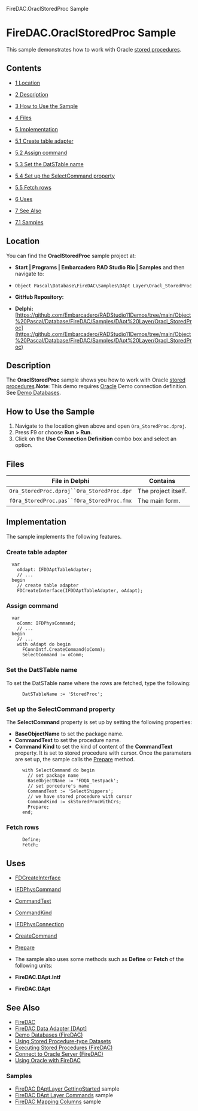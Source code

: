FireDAC.OraclStoredProc Sample[]()
# FireDAC.OraclStoredProc Sample 


This sample demonstrates how to work with Oracle [stored procedures](http://docwiki.embarcadero.com/RADStudio/en/Executing_Stored_Procedures_(FireDAC)).
## Contents



* [1 Location](#Location)
* [2 Description](#Description)
* [3 How to Use the Sample](#How_to_Use_the_Sample)
* [4 Files](#Files)
* [5 Implementation](#Implementation)

* [5.1 Create table adapter](#Create_table_adapter)
* [5.2 Assign command](#Assign_command)
* [5.3 Set the DatSTable name](#Set_the_DatSTable_name)
* [5.4 Set up the SelectCommand property](#Set_up_the_SelectCommand_property)
* [5.5 Fetch rows](#Fetch_rows)

* [6 Uses](#Uses)
* [7 See Also](#See_Also)

* [7.1 Samples](#Samples)


## Location 

You can find the **OraclStoredProc** sample project at:
* **Start | Programs | Embarcadero RAD Studio Rio | Samples** and then navigate to:

* `Object Pascal\Database\FireDAC\Samples\DApt Layer\Oracl_StoredProc`

* **GitHub Repository:**

* **Delphi:**[https://github.com/Embarcadero/RADStudio11Demos/tree/main/Object%20Pascal/Database/FireDAC/Samples/DApt%20Layer/Oracl_StoredProc](https://github.com/Embarcadero/RADStudio11Demos/tree/main/Object%20Pascal/Database/FireDAC/Samples/DApt%20Layer/Oracl_StoredProc)

## Description 

The **OraclStoredProc** sample shows you how to work with Oracle [stored procedures](http://docwiki.embarcadero.com/RADStudio/en/Executing_Stored_Procedures_(FireDAC)).**Note**: This demo requires [Oracle](http://docwiki.embarcadero.com/RADStudio/en/Connect_to_Oracle_Server_(FireDAC)) Demo connection definition. See [Demo Databases](http://docwiki.embarcadero.com/RADStudio/en/Demo_Databases_(FireDAC)).
## How to Use the Sample 


1.  Navigate to the location given above and open `Ora_StoredProc.dproj`.
2.  Press F9 or choose **Run > Run**.
3.  Click on the **Use Connection Definition** combo box and select an option.

## Files 



| File in Delphi                           | Contains          |
|------------------------------------------|-------------------|
|`Ora_StoredProc.dproj``Ora_StoredProc.dpr`|The project itself.|
|`fOra_StoredProc.pas``fOra_StoredProc.fmx`|The main form.     |


## Implementation 

The sample implements the following features.
### Create table adapter 


```
  var
    oAdapt: IFDDAptTableAdapter;
    // ...
  begin
    // create table adapter
    FDCreateInterface(IFDDAptTableAdapter, oAdapt);

```



### Assign command 


```
  var
    oComm: IFDPhysCommand;
    // ...
  begin
    // ...
    with oAdapt do begin
      FConnIntf.CreateCommand(oComm);
      SelectCommand := oComm;

```



### Set the DatSTable name 

To set the DatSTable name where the rows are fetched, type the following:
```
      DatSTableName := 'StoredProc';

```



### Set up the SelectCommand property 

The **SelectCommand** property is set up by setting the following properties:
* **BaseObjectName** to set the package name.
* **CommandText** to set the procedure name.
* **Command Kind** to set the kind of content of the **CommandText** property. It is set to stored procedure with cursor.
Once the parameters are set up, the sample calls the [Prepare](http://docwiki.embarcadero.com/Libraries/en/FireDAC.Comp.Client.TFDCustomCommand.Prepare) method.
```
      with SelectCommand do begin
        // set package name
        BaseObjectName := 'FDQA_testpack';
        // set porcedure's name
        CommandText := 'SelectShippers';
        // we have stored procedure with cursor
        CommandKind := skStoredProcWithCrs;
        Prepare;
      end;

```



### Fetch rows 


```
      Define;
      Fetch;

```



## Uses 


* [FDCreateInterface](http://docwiki.embarcadero.com/Libraries/en/FireDAC.Stan.Factory.FDCreateInterface)
* [IFDPhysCommand](http://docwiki.embarcadero.com/Libraries/en/FireDAC.Phys.Intf.IFDPhysCommand)

* [CommandText](http://docwiki.embarcadero.com/Libraries/en/FireDAC.Phys.Intf.IFDPhysCommand.CommandText)
* [CommandKind](http://docwiki.embarcadero.com/Libraries/en/FireDAC.Phys.Intf.IFDPhysCommand.CommandKind)

* [IFDPhysConnection](http://docwiki.embarcadero.com/Libraries/en/FireDAC.Phys.Intf.IFDPhysConnection)

* [CreateCommand](http://docwiki.embarcadero.com/Libraries/en/FireDAC.Phys.Intf.IFDPhysConnection.CreateCommand)

* [Prepare](http://docwiki.embarcadero.com/Libraries/en/FireDAC.Comp.Client.TFDCustomCommand.Prepare)
*  The sample also uses some methods such as **Define** or **Fetch** of the following units:

* **FireDAC.DApt.Intf**
* **FireDAC.DApt**

## See Also 


* [FireDAC](http://docwiki.embarcadero.com/RADStudio/en/FireDAC)
* [FireDAC Data Adapter [DApt]](http://docwiki.embarcadero.com/RADStudio/en/General_(FireDAC))
* [Demo Databases (FireDAC)](http://docwiki.embarcadero.com/RADStudio/en/Demo_Databases_(FireDAC))
* [Using Stored Procedure-type Datasets](http://docwiki.embarcadero.com/RADStudio/en/Using_Stored_Procedure-type_Datasets)
* [Executing Stored Procedures (FireDAC)](http://docwiki.embarcadero.com/RADStudio/en/Executing_Stored_Procedures_(FireDAC))
* [Connect to Oracle Server (FireDAC)](http://docwiki.embarcadero.com/RADStudio/en/Connect_to_Oracle_Server_(FireDAC))
* [Using Oracle with FireDAC](http://docwiki.embarcadero.com/RADStudio/en/Using_Oracle_with_FireDAC)

### Samples 


* [FireDAC DAptLayer GettingStarted](http://docwiki.embarcadero.com/CodeExamples/en/FireDAC.DAptLayerGettingStarted_Sample) sample
* [FireDAC DApt Layer Commands](http://docwiki.embarcadero.com/CodeExamples/en/FireDAC.DAptLayerCommands_Sample) sample
* [FireDAC Mapping Columns](http://docwiki.embarcadero.com/CodeExamples/en/FireDAC.MappingColumns_Sample) sample





